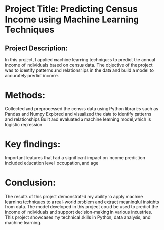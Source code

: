 # Project Title: Predicting Census Income using Machine Learning Techniques

## Project Description:
In this project, I applied machine learning techniques to predict the annual income of individuals based on census data. The objective of the project was to identify patterns and relationships in the data and build a model to accurately predict income.
# Methods:
Collected and preprocessed the census data using Python libraries such as Pandas and Numpy
Explored and visualized the data to identify patterns and relationships
Built and evaluated a machine learning model,which is logistic regression

# Key findings:
Important features that had a significant impact on income prediction included education level, occupation, and age

# Conclusion:
The results of this project demonstrated my ability to apply machine learning techniques to a real-world problem and extract meaningful insights from data. The model developed in this project could be used to predict the income of individuals and support decision-making in various industries. This project showcases my technical skills in Python, data analysis, and machine learning.
